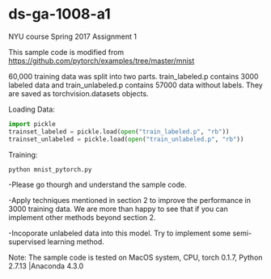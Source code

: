 # ds-ga-1008-a1

NYU course Spring 2017 Assignment 1

This sample code is modified from https://github.com/pytorch/examples/tree/master/mnist

60,000 training data was split into two parts. train_labeled.p contains 3000 labeled data and train_unlabeled.p contains 57000 data without labels. They are saved as torchvision.datasets objects.
 
Loading Data:

```python
import pickle
trainset_labeled = pickle.load(open("train_labeled.p", "rb"))
trainset_unlabeled = pickle.load(open("train_unlabeled.p", "rb"))
```

Training:
```bash
python mnist_pytorch.py
```
-Please go thourgh and understand the sample code.
 
-Apply techniques mentioned in section 2 to improve the performance in 3000 training data. We are more than happy to see that if you can implement other methods beyond section 2.

-Incoporate unlabeled data into this model. Try to implement some semi-supervised learning method.

Note: The sample code is tested on MacOS system, CPU, torch 0.1.7, Python 2.7.13 |Anaconda 4.3.0
